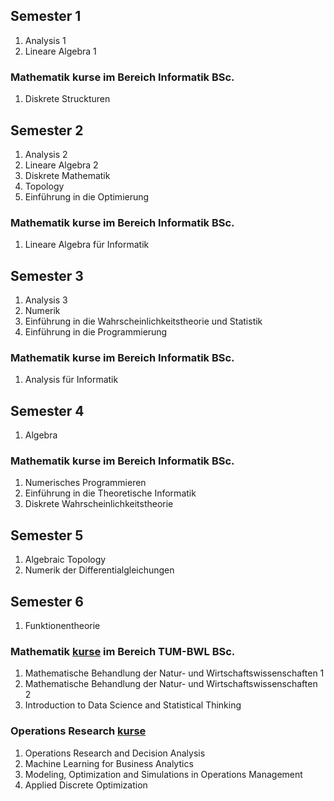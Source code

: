 ## Semester 1
1. Analysis 1
2. Lineare Algebra 1

### Mathematik kurse im Bereich Informatik BSc.
1. Diskrete Struckturen

## Semester 2
1. Analysis 2
2. Lineare Algebra 2
3. Diskrete Mathematik
4. Topology
5. Einführung in die Optimierung

### Mathematik kurse im Bereich Informatik BSc.
1. Lineare Algebra für Informatik

## Semester 3
1. Analysis 3
2. Numerik
3. Einführung in die Wahrscheinlichkeitstheorie und Statistik
4. Einführung in die Programmierung

### Mathematik kurse im Bereich Informatik BSc.
1. Analysis für Informatik

## Semester 4
1. Algebra

### Mathematik kurse im Bereich Informatik BSc.
1. Numerisches Programmieren
2. Einführung in die Theoretische Informatik 
3. Diskrete Wahrscheinlichkeitstheorie

## Semester 5
1. Algebraic Topology
2. Numerik der Differentialgleichungen

## Semester 6
1. Funktionentheorie

### Mathematik [kurse](MBNW) im Bereich TUM-BWL BSc.
1. Mathematische Behandlung der Natur- und Wirtschaftswissenschaften 1 
2. Mathematische Behandlung der Natur- und Wirtschaftswissenschaften 2 
3. Introduction to Data Science and Statistical Thinking 

### Operations Research [kurse](OR)
1. Operations Research and Decision Analysis 
2. Machine Learning for Business Analytics 
3. Modeling, Optimization and Simulations in Operations Management
4. Applied Discrete Optimization
